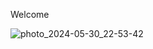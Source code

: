 Welcome

![photo_2024-05-30_22-53-42](https://github.com/AliJumaev/English-Books/assets/171276915/119942ed-5948-4b1d-a097-1f1b08506c59)
